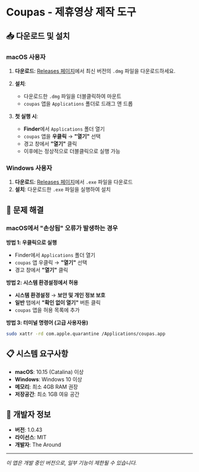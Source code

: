 # Coupas - 제휴영상 제작 도구

## 📥 다운로드 및 설치

### macOS 사용자

1. **다운로드**: [Releases 페이지](https://github.com/devatthearound/coupas/releases)에서 최신 버전의 `.dmg` 파일을 다운로드하세요.

2. **설치**: 
   - 다운로드한 `.dmg` 파일을 더블클릭하여 마운트
   - `coupas` 앱을 `Applications` 폴더로 드래그 앤 드롭

3. **첫 실행 시**:
   - **Finder**에서 `Applications` 폴더 열기
   - `coupas` 앱을 **우클릭** → **"열기"** 선택
   - 경고 창에서 **"열기"** 클릭
   - 이후에는 정상적으로 더블클릭으로 실행 가능

### Windows 사용자

1. **다운로드**: [Releases 페이지](https://github.com/devatthearound/coupas/releases)에서 `.exe` 파일을 다운로드
2. **설치**: 다운로드한 `.exe` 파일을 실행하여 설치

## 🚨 문제 해결

### macOS에서 "손상됨" 오류가 발생하는 경우

**방법 1: 우클릭으로 실행**
- Finder에서 `Applications` 폴더 열기
- `coupas` 앱 우클릭 → **"열기"** 선택
- 경고 창에서 **"열기"** 클릭

**방법 2: 시스템 환경설정에서 허용**
- **시스템 환경설정** → **보안 및 개인 정보 보호**
- **일반** 탭에서 **"확인 없이 열기"** 버튼 클릭
- `coupas` 앱을 허용 목록에 추가

**방법 3: 터미널 명령어 (고급 사용자용)**
```bash
sudo xattr -rd com.apple.quarantine /Applications/coupas.app
```

## 📋 시스템 요구사항

- **macOS**: 10.15 (Catalina) 이상
- **Windows**: Windows 10 이상
- **메모리**: 최소 4GB RAM 권장
- **저장공간**: 최소 1GB 여유 공간

## 🔧 개발자 정보

- **버전**: 1.0.43
- **라이선스**: MIT
- **개발자**: The Around

---

*이 앱은 개발 중인 버전으로, 일부 기능이 제한될 수 있습니다.*
